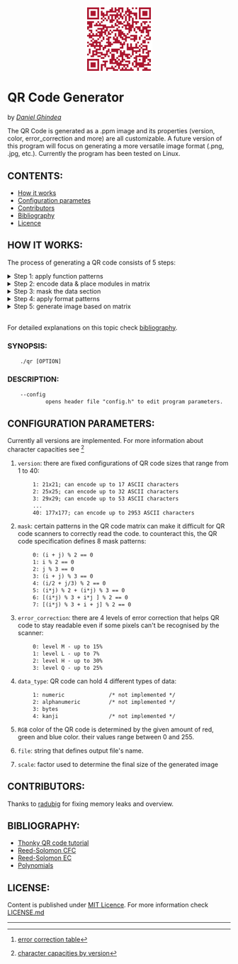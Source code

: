 <img 
    style="display: block; 
           margin-left: auto;
           margin-right: auto;
           width: 30%;"
    src="./QR.png" 
    alt="https://github.com/Ghindea/QR_code_beta">
</img>
# **QR Code Generator**
by [*Daniel Ghindea*](https://github.com/Ghindea)

 The QR Code is generated as a .ppm image and its properties (version, color, error_correction and more) are all customizable. A future version of this program will focus on generating a more versatile image format (.png, .jpg, etc.). Currently the program has been tested on Linux.

## CONTENTS:

- [How it works](#how-it-works)
- [Configuration parametes](#configuration-parameters)
- [Contributors](#contributors)
- [Bibliography](#bibliography)
- [Licence](#license)

## HOW IT WORKS:
The process of generating a QR code consists of 5 steps:

<details><summary> Step 1: apply function patterns               </summary>

- *Finder Patterns* are unique blocks of 7x7 modules used to orient the QR code in the correct position for decoding.
- *Separators* are used to distinguish the finder patterns from the rest of the QR code.
- *Timing Patterns* are used to accurately determine the size of the data grid.
- *Alignment Patterns* are used to straighten out QR Codes drawn on a curved surface. Depending of the selected QR version more or less alignment patterns can be placed.
- *Dark Module* is a single module that is always set on 1

<img style="display: block; width: 40%;"
    src="./git_aux/patterns.png" 
    alt="patterns placement">
</img>

QR code version 2
</details>
<details><summary> Step 2: encode data & place modules in matrix </summary>
<br>

**PART I**

For the beginning the input string has to be processed into a data string.
The first 4 bits of the data string represent the *Mode Indicator*

>| Mode name              | Mode Indicator |
>|------------------------|:--------------:|
>| Numeric mode           |  0001          |
>| Alphanumeric mode      |  0010          |
>| Byte mode              |  0100          |
>| Kanji mode             |  1000          |

Next, the *Character Count Indicator* needs to be added in a group of x bits, where x depends on QR code version (check [len_bit_no()](./src/step2.c)). After that, based on the selected mode, the encoded input string needs to be added. In the end, the obtained string has to be broken up into 8-bit Codewords and padded with 0s if necessary (if its length isn't a multiple of 8 more 0s are required and, if it's still too short, it will be filled with 236 and 17 until maximum capacity is reached).

---
**PART II** 

To ensure that the data is read correctly by the scanner it's required to generate error correction codewords for comparison. This process uses *Reed-Solomon method* for error correction. In a nutshell, it performs a polynomial division between the polynomial with coefficients made of data string elements and the generator polynomial (check Reed-Solomon documentation). The key of this process is finite field arithmetic ( GF(256) ).

<img style="display: block; width: 75%;"
    src="./git_aux/codewords.png" 
    alt="encoding results">
</img>

Codewords obtained for "Hello world!" input in a version 1 QR code.

To arrange the codewords correctly into the matrix it's necessary to break the data string into groups and groups into blocks in a suitable manner for the given version of QR code. Then,  an error correction array of codewords will be generated for every block. For more information see [^2].

---
**PART III**

Once the data has been encoded and error correction was generated it's time to place the codewords into the matrix. For this part it's required to interleave the blocks.

<img style="display: block; width: 75%;"
    src="./git_aux/interleaved.png" 
    alt="interleaving results">
</img>

Final Message Codewords obtained for "Hello world!" input in a version 5-Q QR code.

<img style="display: block; width: 50%;"
    src="./git_aux/data_placement.png" 
    alt="https://en.wikiversity.org/wiki/File:QR_Code_Unmasked.svg">
</img>

Placing final message codewords in a version 1 QR code.

</details>
<details><summary> Step 3: mask the data section                 </summary>
<br>
To avoid the appearance of patterns that may disturb the scanning process is necessary to apply a mask. A mask pattern changes which modules are 1 and which are 0. To automaticaly determine which is the best mask a penalty score is calculated for each variant and the pattern with the lowest score is chosen.

<br>
<img style="display: block; width: 60%;"
    src="./git_aux/mask.png" 
    alt="https://en.wikiversity.org/wiki/File:QR_Code_Masking_Example.svg">
</img>
<img style="display: block; width: 60%;"
    src="./git_aux/mask_patterns.png" 
    alt="https://en.wikiversity.org/wiki/File:QR_Code_Mask_Patterns.svg">
</img>

[> source](https://en.wikiversity.org/wiki/Reed%E2%80%93Solomon_codes_for_coders#QR_code_structure)
</details>
<details><summary> Step 4: apply format patterns                 </summary>
<br>
The format pattern is used to encode which mask pattern and which error correction level are in use. The first 2 bits in the format string represent the error correction and the next 3 the mask applied.

<br>

>| EC level  | Bits | Integer Equivalent |
>|-----------|:----:|:------------------:|
>| L         |  01  |    1               |
>| M         |  00  |    0               |
>| Q         |  11  |    3               |
>| H         |  10  |    2               |

After that, the format string is processed similary to the data string, which results in a string with 15 bits that is placed like this:

<img style="width: 40%;"
    src="./git_aux/format_pattern.png" 
    alt="format pattern"/>

For versions >= 7 a special pattern is required to identify version information.

<img style="width: 57%;"
    src="./git_aux/format_special_pattern.png" 
    alt="format pattern" />

</details>
<details><summary> Step 5: generate image based on matrix        </summary>
<br>
Currently the only image format that can be generated is .pmm. Its structure is quite simple:

>       P6              # magic number 
>       115 115         # image width & height
>       255             # maximum color value (ranges between 0-255)
>       0 0 0     0  0  0     0 1 0  ...        # (width * height) groups of binary data
>       5 1 8     11 3 12     4 6 11 ...        # that represent the RGB color values 
>       ...       ...         ...               # of each corresponding pixel 

Since a QR code only has values of 0s and 1s, the .ppm file will contain only white pixels (255 255 255) and a specific color (0 0 0 - black by default). Because the dimensions of the data matrix depends on the selected version a scale variable was implemented to make images of the same size.

.png image format will be implemented soon 
</details>
<br>


For detailed explanations on this topic check [bibliography](#bibliography).

###  SYNOPSIS:
        ./qr [OPTION]
###  DESCRIPTION:
        --config
                opens header file "config.h" to edit program parameters.

## CONFIGURATION PARAMETERS:

Currently all versions are implemented. For more information about character capacities see [^1]
1. `version`: there are fixed configurations of QR code sizes that range from 1 to 40: 
```
        1: 21x21; can encode up to 17 ASCII characters
        2: 25x25; can encode up to 32 ASCII characters
        3: 29x29; can encode up to 53 ASCII characters
        ...
        40: 177x177; can encode up to 2953 ASCII characters
```                
      
2. `mask`: certain patterns in the QR code matrix can make it difficult for QR code scanners to correctly read the code. to counteract this, the QR code specification defines 8 mask patterns:
```
        0: (i + j) % 2 == 0
        1: i % 2 == 0
        2: j % 3 == 0
        3: (i + j) % 3 == 0
        4: (i/2 + j/3) % 2 == 0
        5: (i*j) % 2 + (i*j) % 3 == 0
        6: [(i*j) % 3 + i*j ] % 2 == 0
        7: [(i*j) % 3 + i + j] % 2 == 0
```
3. `error_correction`: there are 4 levels of error correction that helps QR code to stay readable even if some pixels can't be recognised by the scanner:
```
        0: level M - up to 15%
        1: level L - up to 7%
        2: level H - up to 30%
        3: level Q - up to 25% 
```
4. `data_type`: QR code can hold 4 different types of data:
```
        1: numeric              /* not implemented */
        2: alphanumeric         /* not implemented */
        3: bytes
        4: kanji                /* not implemented */
```        
5. `RGB` color of the QR code is determined by the given amount of red, green and blue color. their values range between 0 and 255.

6. `file`: string that defines output file's name.

7. `scale`: factor used to determine the final size of the generated image

## CONTRIBUTORS:
Thanks to [radubig](https://github.com/radubig) for fixing memory leaks and overview.

## BIBLIOGRAPHY:
- [Thonky QR code tutorial](https://www.thonky.com/qr-code-tutorial/)
- [Reed-Solomon CFC](https://en.wikiversity.org/wiki/Reed%E2%80%93Solomon_codes_for_coders)
- [Reed-Solomon EC](https://en.wikipedia.org/wiki/Reed%E2%80%93Solomon_error_correction)
- [Polynomials](https://en.wikipedia.org/wiki/Polynomial_code)

## LICENSE:
Content is published under [MIT Licence](https://en.wikipedia.org/wiki/MIT_License). For more information check [LICENSE.md](https://github.com/Ghindea/QR_code_beta/blob/master/LICENSE.md)

---
[^1]: [character capacities by version](https://www.thonky.com/qr-code-tutorial/character-capacities)
[^2]: [error correction table](https://www.thonky.com/qr-code-tutorial/error-correction-table)
